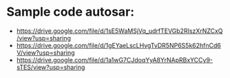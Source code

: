 # Sample code autosar: 
- https://drive.google.com/file/d/1sE5WaMSjVq_udrfTEVGb2RIszXrNZCxQ/view?usp=sharing
- https://drive.google.com/file/d/1gEYaeLscLHvgTvDR5NP6S5k62hfnCd6V/view?usp=sharing
- https://drive.google.com/file/d/1a1wG7CJdoqYyA8YrNApRBxYCCy9-sTES/view?usp=sharing
